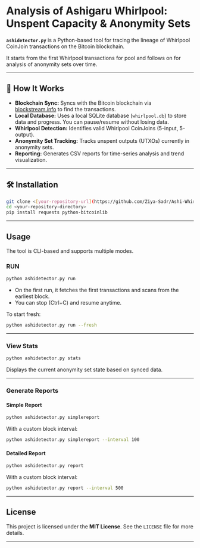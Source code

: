 # Analysis of Ashigaru Whirlpool: Unspent Capacity & Anonymity Sets

**`ashidetector.py`** is a Python-based tool for tracing the lineage of Whirlpool CoinJoin transactions on the Bitcoin blockchain.

It starts from the first Whirlpool transactions for pool and follows on for analysis of anonymity sets over time.

---

## 🔧 How It Works

* **Blockchain Sync:** Syncs with the Bitcoin blockchain via [blockstream.info](https://blockstream.info) to find the transactions.
* **Local Database:** Uses a local SQLite database (`whirlpool.db`) to store data and progress. You can pause/resume without losing data.
* **Whirlpool Detection:** Identifies valid Whirlpool CoinJoins (5-input, 5-output).
* **Anonymity Set Tracking:** Tracks unspent outputs (UTXOs) currently in anonymity sets.
* **Reporting:** Generates CSV reports for time-series analysis and trend visualization.

---

## 🛠️ Installation

```bash
git clone <[your-repository-url](https://github.com/Ziya-Sadr/Ashi-Whirlpool-Analysis/edit/main/README.md)>
cd <your-repository-directory>
pip install requests python-bitcoinlib
```

---

## Usage

The tool is CLI-based and supports multiple modes.

### RUN

```bash
python ashidetector.py run
```

* On the first run, it fetches the first transactions and scans from the earliest block.
* You can stop (Ctrl+C) and resume anytime.

To start fresh:

```bash
python ashidetector.py run --fresh
```

---

### View Stats

```bash
python ashidetector.py stats
```

Displays the current anonymity set state based on synced data.

---

### Generate Reports

#### Simple Report

```bash
python ashidetector.py simplereport
```

With a custom block interval:

```bash
python ashidetector.py simplereport --interval 100
```

#### Detailed Report

```bash
python ashidetector.py report
```

With a custom block interval:

```bash
python ashidetector.py report --interval 500
```

---

## License

This project is licensed under the **MIT License**.
See the `LICENSE` file for more details.

---
